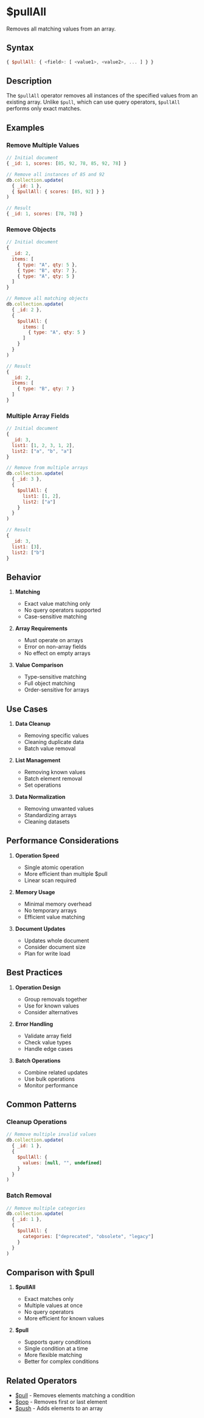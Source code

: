 # $pullAll

Removes all matching values from an array.

## Syntax

```javascript
{ $pullAll: { <field>: [ <value1>, <value2>, ... ] } }
```

## Description

The `$pullAll` operator removes all instances of the specified values from an existing array. Unlike `$pull`, which can use query operators, `$pullAll` performs only exact matches.

## Examples

### Remove Multiple Values

```javascript
// Initial document
{ _id: 1, scores: [85, 92, 78, 85, 92, 78] }

// Remove all instances of 85 and 92
db.collection.update(
  { _id: 1 },
  { $pullAll: { scores: [85, 92] } }
)

// Result
{ _id: 1, scores: [78, 78] }
```

### Remove Objects

```javascript
// Initial document
{
  _id: 2,
  items: [
    { type: "A", qty: 5 },
    { type: "B", qty: 7 },
    { type: "A", qty: 5 }
  ]
}

// Remove all matching objects
db.collection.update(
  { _id: 2 },
  {
    $pullAll: {
      items: [
        { type: "A", qty: 5 }
      ]
    }
  }
)

// Result
{
  _id: 2,
  items: [
    { type: "B", qty: 7 }
  ]
}
```

### Multiple Array Fields

```javascript
// Initial document
{
  _id: 3,
  list1: [1, 2, 3, 1, 2],
  list2: ["a", "b", "a"]
}

// Remove from multiple arrays
db.collection.update(
  { _id: 3 },
  {
    $pullAll: {
      list1: [1, 2],
      list2: ["a"]
    }
  }
)

// Result
{
  _id: 3,
  list1: [3],
  list2: ["b"]
}
```

## Behavior

1. **Matching**
   - Exact value matching only
   - No query operators supported
   - Case-sensitive matching

2. **Array Requirements**
   - Must operate on arrays
   - Error on non-array fields
   - No effect on empty arrays

3. **Value Comparison**
   - Type-sensitive matching
   - Full object matching
   - Order-sensitive for arrays

## Use Cases

1. **Data Cleanup**
   - Removing specific values
   - Cleaning duplicate data
   - Batch value removal

2. **List Management**
   - Removing known values
   - Batch element removal
   - Set operations

3. **Data Normalization**
   - Removing unwanted values
   - Standardizing arrays
   - Cleaning datasets

## Performance Considerations

1. **Operation Speed**
   - Single atomic operation
   - More efficient than multiple $pull
   - Linear scan required

2. **Memory Usage**
   - Minimal memory overhead
   - No temporary arrays
   - Efficient value matching

3. **Document Updates**
   - Updates whole document
   - Consider document size
   - Plan for write load

## Best Practices

1. **Operation Design**
   - Group removals together
   - Use for known values
   - Consider alternatives

2. **Error Handling**
   - Validate array field
   - Check value types
   - Handle edge cases

3. **Batch Operations**
   - Combine related updates
   - Use bulk operations
   - Monitor performance

## Common Patterns

### Cleanup Operations

```javascript
// Remove multiple invalid values
db.collection.update(
  { _id: 1 },
  {
    $pullAll: {
      values: [null, "", undefined]
    }
  }
)
```

### Batch Removal

```javascript
// Remove multiple categories
db.collection.update(
  { _id: 1 },
  {
    $pullAll: {
      categories: ["deprecated", "obsolete", "legacy"]
    }
  }
)
```

## Comparison with $pull

1. **$pullAll**
   - Exact matches only
   - Multiple values at once
   - No query operators
   - More efficient for known values

2. **$pull**
   - Supports query conditions
   - Single condition at a time
   - More flexible matching
   - Better for complex conditions

## Related Operators

- [$pull](pull.md) - Removes elements matching a condition
- [$pop](pop.md) - Removes first or last element
- [$push](push.md) - Adds elements to an array 